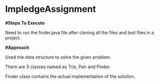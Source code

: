# ImpledgeAssignment
**#Steps To Execute**


Need to run the finder.java file after cloning all the files and text files in a project.




**#Approach**


Used trie data structure to solve the given problem.

There are 3 classes named as Trie, Pair and Finder.

Finder class contains the actual implementation of the solution.
